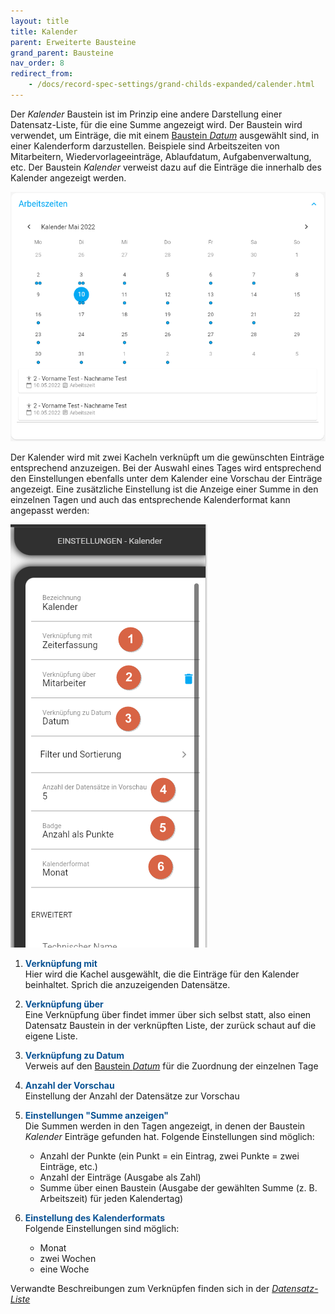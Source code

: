 ```yaml
---
layout: title
title: Kalender
parent: Erweiterte Bausteine
grand_parent: Bausteine
nav_order: 8
redirect_from:
    - /docs/record-spec-settings/grand-childs-expanded/calender.html
---
```


Der _Kalender_ Baustein ist im Prinzip eine andere Darstellung einer Datensatz-Liste, für die eine Summe angezeigt wird.
Der Baustein wird verwendet, um Einträge, die mit einem [Baustein _Datum_](/docs/record-spec-settings/grand-childs-form/date.html) ausgewählt sind,
in einer Kalenderform darzustellen. Beispiele sind Arbeitszeiten von Mitarbeitern, Wiedervorlageeinträge, Ablaufdatum,
Aufgabenverwaltung, etc. Der Baustein _Kalender_ verweist dazu auf die Einträge die innerhalb des Kalender angezeigt werden.

![calender](\assets\record-spec-settings\calender.png 'calender')

Der Kalender wird mit zwei Kacheln verknüpft um die gewünschten Einträge entsprechend anzuzeigen.
Bei der Auswahl eines Tages wird entsprechend den Einstellungen ebenfalls unter dem Kalender eine Vorschau der Einträge angezeigt.
Eine zusätzliche Einstellung ist die Anzeige einer Summe in den einzelnen Tagen und auch das entsprechende Kalenderformat kann angepasst werden:

![calender](\assets\record-spec-settings\calender-settings.png 'calender')

1. <span style="color:#0b5394">**Verknüpfung mit**</span>  
   Hier wird die Kachel ausgewählt, die die Einträge für den Kalender beinhaltet. Sprich die anzuzeigenden Datensätze.

2. <span style="color:#0b5394">**Verknüpfung über**</span>  
   Eine Verknüpfung über findet immer über sich selbst statt, also einen Datensatz Baustein in der verknüpften Liste,
   der zurück schaut auf die eigene Liste.

3. <span style="color:#0b5394">**Verknüpfung zu Datum**</span>  
   Verweis auf den [Baustein _Datum_](/docs/record-spec-settings/grand-childs-form/date.html) für die Zuordnung der einzelnen Tage

4. <span style="color:#0b5394">**Anzahl der Vorschau**</span>  
   Einstellung der Anzahl der Datensätze zur Vorschau

5. <span style="color:#0b5394">**Einstellungen "Summe anzeigen"**</span>  
   Die Summen werden in den Tagen angezeigt, in denen der Baustein _Kalender_ Einträge gefunden hat. Folgende Einstellungen sind möglich:

    - Anzahl der Punkte (ein Punkt = ein Eintrag, zwei Punkte = zwei Einträge, etc.)
    - Anzahl der Einträge (Ausgabe als Zahl)
    - Summe über einen Baustein (Ausgabe der gewählten Summe (z. B. Arbeitszeit) für jeden Kalendertag)

6. <span style="color:#0b5394">**Einstellung des Kalenderformats**</span>  
   Folgende Einstellungen sind möglich:
    - Monat
    - zwei Wochen
    - eine Woche

Verwandte Beschreibungen zum Verknüpfen finden sich in der [_Datensatz-Liste_](/docs/record-spec-settings/grand-child-expanded/record-list.html)
